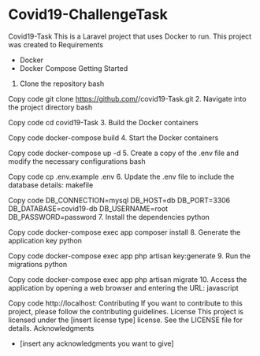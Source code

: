 # Covid19-ChallengeTask
Covid19-Task
This is a Laravel project that uses Docker to run. This project was created to 
Requirements
* Docker
* Docker Compose
Getting Started
1. Clone the repository
bash

Copy code
git clone https://github.com/<your-username>/covid19-Task.git
2. Navigate into the project directory
bash

Copy code
cd covid19-Task
3. Build the Docker containers

Copy code
docker-compose build
4. Start the Docker containers

Copy code
docker-compose up -d
5. Create a copy of the .env file and modify the necessary configurations
bash

Copy code
cp .env.example .env
6. Update the .env file to include the database details:
makefile

Copy code
DB_CONNECTION=mysql
DB_HOST=db
DB_PORT=3306
DB_DATABASE=covid19-db
DB_USERNAME=root
DB_PASSWORD=password
7. Install the dependencies
python

Copy code
docker-compose exec app composer install
8. Generate the application key
python

Copy code
docker-compose exec app php artisan key:generate
9. Run the migrations
python

Copy code
docker-compose exec app php artisan migrate
10. Access the application by opening a web browser and entering the URL:
javascript

Copy code
http://localhost:<port-number>
Contributing
If you want to contribute to this project, please follow the contributing guidelines.
License
This project is licensed under the [insert license type] license. See the LICENSE file for details.
Acknowledgments
* [insert any acknowledgments you want to give]


